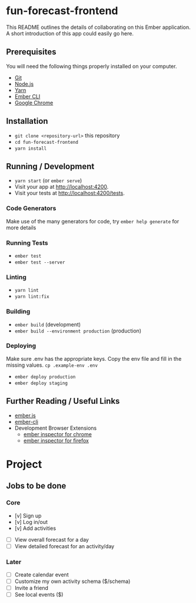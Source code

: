 # fun-forecast-frontend

This README outlines the details of collaborating on this Ember application.
A short introduction of this app could easily go here.

## Prerequisites

You will need the following things properly installed on your computer.

- [Git](https://git-scm.com/)
- [Node.js](https://nodejs.org/)
- [Yarn](https://yarnpkg.com/)
- [Ember CLI](https://cli.emberjs.com/release/)
- [Google Chrome](https://google.com/chrome/)

## Installation

- `git clone <repository-url>` this repository
- `cd fun-forecast-frontend`
- `yarn install`

## Running / Development

- `yarn start` (or `ember serve`)
- Visit your app at [http://localhost:4200](http://localhost:4200).
- Visit your tests at [http://localhost:4200/tests](http://localhost:4200/tests).

### Code Generators

Make use of the many generators for code, try `ember help generate` for more details

### Running Tests

- `ember test`
- `ember test --server`

### Linting

- `yarn lint`
- `yarn lint:fix`

### Building

- `ember build` (development)
- `ember build --environment production` (production)

### Deploying

Make sure .env has the appropriate keys. Copy the env file and fill in the missing values.
`cp .example-env .env`

- `ember deploy production`
- `ember deploy staging`

## Further Reading / Useful Links

- [ember.js](https://emberjs.com/)
- [ember-cli](https://cli.emberjs.com/release/)
- Development Browser Extensions
  - [ember inspector for chrome](https://chrome.google.com/webstore/detail/ember-inspector/bmdblncegkenkacieihfhpjfppoconhi)
  - [ember inspector for firefox](https://addons.mozilla.org/en-US/firefox/addon/ember-inspector/)

# Project

## Jobs to be done

### Core

- [v] Sign up
- [v] Log in/out
- [v] Add activities
- [ ] View overall forecast for a day
- [ ] View detailed forecast for an activity/day

### Later

- [ ] Create calendar event
- [ ] Customize my own activity schema ($/schema)
- [ ] Invite a friend
- [ ] See local events ($)
